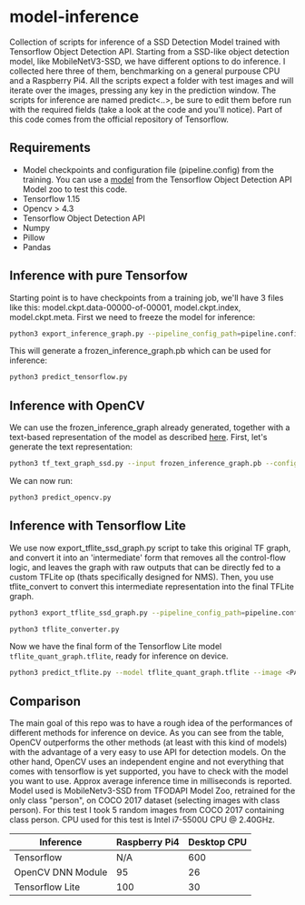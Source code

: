 # model-inference
Collection of scripts for inference of a SSD Detection Model trained with Tensorflow Object Detection API. Starting from a SSD-like object detection model, like MobileNetV3-SSD, we have different options to do inference. I collected here three of them, benchmarking on a general purpouse CPU and a Raspberry Pi4. All the scripts expect a folder with test images and will iterate over the images, pressing any key in the prediction window. The scripts for inference are named predict<..>, be sure to edit them before run with the required fields (take a look at the code and you'll notice). Part of this code comes from the official repository of Tensorflow.


## Requirements
* Model checkpoints and configuration file (pipeline.config) from the training. You can use a [model](https://github.com/tensorflow/models/blob/master/research/object_detection/g3doc/tf1_detection_zoo.md) from the Tensorflow Object Detection API Model zoo to test this code.
* Tensorflow 1.15
* Opencv > 4.3
* Tensorflow Object Detection API
* Numpy
* Pillow
* Pandas

## Inference with pure Tensorfow
Starting point is to have checkpoints from a training job, we'll have 3 files like this: model.ckpt.data-00000-of-00001, model.ckpt.index, model.ckpt.meta. First we need to freeze the model for inference:

```bash
python3 export_inference_graph.py --pipeline_config_path=pipeline.config --trained_checkpoint_prefix model.ckpt --output_directory=. --add_postprocessing_op=true
```

This will generate a frozen_inference_graph.pb which can be used for inference:

```bash
python3 predict_tensorflow.py
```

## Inference with OpenCV
We can use the frozen_inference_graph already generated, together with a text-based representation of the model as described [here](https://github.com/opencv/opencv/wiki/TensorFlow-Object-Detection-API). First, let's generate the text representation:

```bash
python3 tf_text_graph_ssd.py --input frozen_inference_graph.pb --config pipeline.config --output graph.pbtxt
```

We can now run:

```bash
python3 predict_opencv.py
```

## Inference with Tensorflow Lite
We use now export_tflite_ssd_graph.py script to take this original TF graph, and convert it into an 'intermediate' form that removes all the control-flow logic, and leaves the graph with raw outputs that can be directly fed to a custom TFLite op (thats specifically designed for NMS).
Then, you use tflite_convert to convert this intermediate representation into the final TFLite graph.

```bash
python3 export_tflite_ssd_graph.py --pipeline_config_path=pipeline.config --trained_checkpoint_prefix model.ckpt --output_directory=. --add_postprocessing_op=true
```

```bash
python3 tflite_converter.py
```

Now we have the final form of the Tensorflow Lite model `tflite_quant_graph.tflite`, ready for inference on device.

```bash
python3 predict_tflite.py --model tflite_quant_graph.tflite --image <PATH WITH IMAGES>
```

## Comparison

The main goal of this repo was to have a rough idea of the performances of different methods for inference on device. As you can see from the table, OpenCV outperforms the other methods (at least with this kind of models) with the advantage of a very easy to use API for detection models. On the other hand, OpenCV uses an independent engine and not everything that comes with tensorflow is yet supported, you have to check with the model you want to use. Approx average inference time in milliseconds is reported.
Model used is MobileNetv3-SSD from TFODAPI Model Zoo, retrained for the only class "person", on COCO 2017 dataset (selecting images with class person). For this test I took 5 random images from COCO 2017 containing class person. 
CPU used for this test is Intel i7-5500U CPU @ 2.40GHz.

Inference | Raspberry Pi4 | Desktop CPU
------------ | ------------ | -------------
Tensorflow | N/A | 600
OpenCV DNN Module | 95 | 26
Tensorflow Lite | 100 | 30
